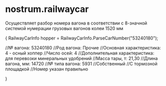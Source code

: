 # nostrum.railwaycar
Осуществляет разбор номера вагона в соответствии с 8-значной системой нумерации грузовых вагонов колеи 1520 мм

{
  RailwayCarInfo hopper = RailwayCarInfo.ParseCarNumber("53240180");
  
  //№ вагона: 53240180
  //Род вагона: Прочие
  //Основная характеристика: 4 - осный хоппер
  //Число осей: 4
  //Дополнительная характеристика: для перевозки минеральных удобрений
  //Масса тары, т: 21,30
  //Длина вагона, мм: 14720
  //№ типа вагона: 5931
  //Собственный
  //С тормозной площадкой
  //Номер указан правильно
  
}
